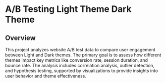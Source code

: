 # A/B Testing Light Theme Dark Theme

## Overview

This project analyzes website A/B test data to compare user engagement between Light and Dark themes. The primary goal is to assess how different themes impact key metrics like conversion rate, session duration, and bounce rate. The analysis includes correlation analysis, outlier detection, and hypothesis testing, supported by visualizations to provide insights into user behavior and theme effectiveness.
